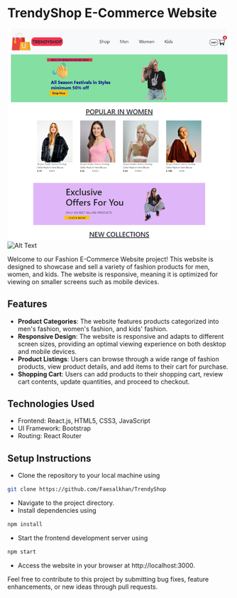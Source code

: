 # TrendyShop E-Commerce Website

![Alt Text](src/Components/Assets/ecommerce.png)
![Alt Text](src/Components/Assets/ecommerce2.png)

Welcome to our Fashion E-Commerce Website project! This website is designed to showcase and sell a variety of fashion products for men, women, and kids. The website is responsive, meaning it is optimized for viewing on smaller screens such as mobile devices.

## Features

- **Product Categories**: The website features products categorized into men's fashion, women's fashion, and kids' fashion.
- **Responsive Design**: The website is responsive and adapts to different screen sizes, providing an optimal viewing experience on both desktop and mobile devices.
- **Product Listings**: Users can browse through a wide range of fashion products, view product details, and add items to their cart for purchase.
- **Shopping Cart**: Users can add products to their shopping cart, review cart contents, update quantities, and proceed to checkout.

## Technologies Used

- Frontend: React.js, HTML5, CSS3, JavaScript
- UI Framework: Bootstrap
- Routing: React Router

## Setup Instructions

- Clone the repository to your local machine using

```bash
git clone https://github.com/Faesalkhan/TrendyShop
```

- Navigate to the project directory.
- Install dependencies using

```bash
npm install
```

- Start the frontend development server using

```bash
npm start
```

- Access the website in your browser at http://localhost:3000.

Feel free to contribute to this project by submitting bug fixes, feature enhancements, or new ideas through pull requests.
